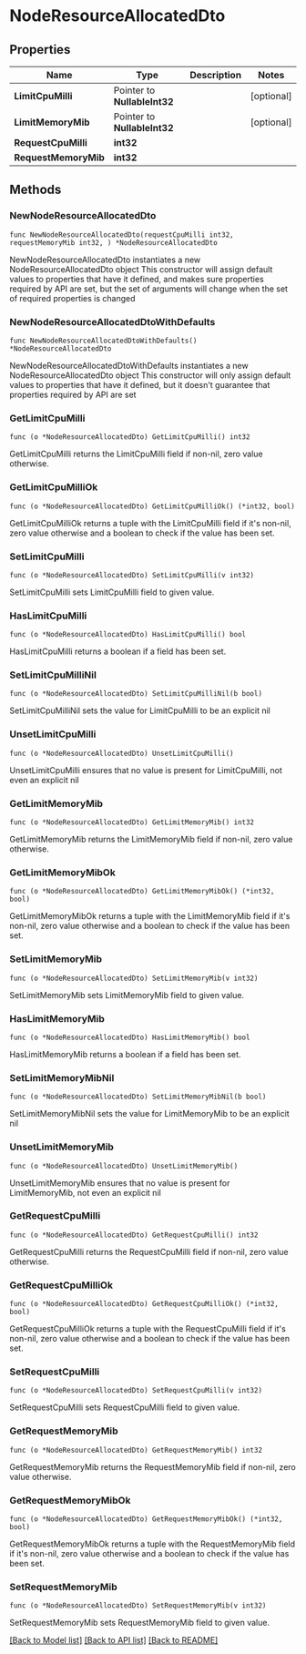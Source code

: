 # NodeResourceAllocatedDto

## Properties

Name | Type | Description | Notes
------------ | ------------- | ------------- | -------------
**LimitCpuMilli** | Pointer to **NullableInt32** |  | [optional] 
**LimitMemoryMib** | Pointer to **NullableInt32** |  | [optional] 
**RequestCpuMilli** | **int32** |  | 
**RequestMemoryMib** | **int32** |  | 

## Methods

### NewNodeResourceAllocatedDto

`func NewNodeResourceAllocatedDto(requestCpuMilli int32, requestMemoryMib int32, ) *NodeResourceAllocatedDto`

NewNodeResourceAllocatedDto instantiates a new NodeResourceAllocatedDto object
This constructor will assign default values to properties that have it defined,
and makes sure properties required by API are set, but the set of arguments
will change when the set of required properties is changed

### NewNodeResourceAllocatedDtoWithDefaults

`func NewNodeResourceAllocatedDtoWithDefaults() *NodeResourceAllocatedDto`

NewNodeResourceAllocatedDtoWithDefaults instantiates a new NodeResourceAllocatedDto object
This constructor will only assign default values to properties that have it defined,
but it doesn't guarantee that properties required by API are set

### GetLimitCpuMilli

`func (o *NodeResourceAllocatedDto) GetLimitCpuMilli() int32`

GetLimitCpuMilli returns the LimitCpuMilli field if non-nil, zero value otherwise.

### GetLimitCpuMilliOk

`func (o *NodeResourceAllocatedDto) GetLimitCpuMilliOk() (*int32, bool)`

GetLimitCpuMilliOk returns a tuple with the LimitCpuMilli field if it's non-nil, zero value otherwise
and a boolean to check if the value has been set.

### SetLimitCpuMilli

`func (o *NodeResourceAllocatedDto) SetLimitCpuMilli(v int32)`

SetLimitCpuMilli sets LimitCpuMilli field to given value.

### HasLimitCpuMilli

`func (o *NodeResourceAllocatedDto) HasLimitCpuMilli() bool`

HasLimitCpuMilli returns a boolean if a field has been set.

### SetLimitCpuMilliNil

`func (o *NodeResourceAllocatedDto) SetLimitCpuMilliNil(b bool)`

 SetLimitCpuMilliNil sets the value for LimitCpuMilli to be an explicit nil

### UnsetLimitCpuMilli
`func (o *NodeResourceAllocatedDto) UnsetLimitCpuMilli()`

UnsetLimitCpuMilli ensures that no value is present for LimitCpuMilli, not even an explicit nil
### GetLimitMemoryMib

`func (o *NodeResourceAllocatedDto) GetLimitMemoryMib() int32`

GetLimitMemoryMib returns the LimitMemoryMib field if non-nil, zero value otherwise.

### GetLimitMemoryMibOk

`func (o *NodeResourceAllocatedDto) GetLimitMemoryMibOk() (*int32, bool)`

GetLimitMemoryMibOk returns a tuple with the LimitMemoryMib field if it's non-nil, zero value otherwise
and a boolean to check if the value has been set.

### SetLimitMemoryMib

`func (o *NodeResourceAllocatedDto) SetLimitMemoryMib(v int32)`

SetLimitMemoryMib sets LimitMemoryMib field to given value.

### HasLimitMemoryMib

`func (o *NodeResourceAllocatedDto) HasLimitMemoryMib() bool`

HasLimitMemoryMib returns a boolean if a field has been set.

### SetLimitMemoryMibNil

`func (o *NodeResourceAllocatedDto) SetLimitMemoryMibNil(b bool)`

 SetLimitMemoryMibNil sets the value for LimitMemoryMib to be an explicit nil

### UnsetLimitMemoryMib
`func (o *NodeResourceAllocatedDto) UnsetLimitMemoryMib()`

UnsetLimitMemoryMib ensures that no value is present for LimitMemoryMib, not even an explicit nil
### GetRequestCpuMilli

`func (o *NodeResourceAllocatedDto) GetRequestCpuMilli() int32`

GetRequestCpuMilli returns the RequestCpuMilli field if non-nil, zero value otherwise.

### GetRequestCpuMilliOk

`func (o *NodeResourceAllocatedDto) GetRequestCpuMilliOk() (*int32, bool)`

GetRequestCpuMilliOk returns a tuple with the RequestCpuMilli field if it's non-nil, zero value otherwise
and a boolean to check if the value has been set.

### SetRequestCpuMilli

`func (o *NodeResourceAllocatedDto) SetRequestCpuMilli(v int32)`

SetRequestCpuMilli sets RequestCpuMilli field to given value.


### GetRequestMemoryMib

`func (o *NodeResourceAllocatedDto) GetRequestMemoryMib() int32`

GetRequestMemoryMib returns the RequestMemoryMib field if non-nil, zero value otherwise.

### GetRequestMemoryMibOk

`func (o *NodeResourceAllocatedDto) GetRequestMemoryMibOk() (*int32, bool)`

GetRequestMemoryMibOk returns a tuple with the RequestMemoryMib field if it's non-nil, zero value otherwise
and a boolean to check if the value has been set.

### SetRequestMemoryMib

`func (o *NodeResourceAllocatedDto) SetRequestMemoryMib(v int32)`

SetRequestMemoryMib sets RequestMemoryMib field to given value.



[[Back to Model list]](../README.md#documentation-for-models) [[Back to API list]](../README.md#documentation-for-api-endpoints) [[Back to README]](../README.md)



